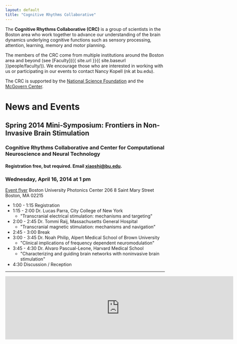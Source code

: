 ```yaml
---
layout: default
title: "Cognitive Rhythms Collaborative"
---
```


The **Cognitive Rhythms Collaborative (CRC)** is a group of scientists in the Boston area who work together to advance our understanding of the brain dynamics underlying cognitive functions such as sensory processing, attention, learning, memory and motor planning.
  
The members of the CRC come from multiple institutions around the Boston area and beyond (see [Faculty]({{ site.url }}{{ site.baseurl }}people/faculty/)). We encourage those who are interested in working with us or participating in our events to contact Nancy Kopell (nk at bu.edu).

The CRC is supported by the [National Science Foundation](http://www.nsf.org) and the [McGovern Center](http://mcgovern.mit.edu).

# News and Events
## Spring 2014 Mini-Symposium: Frontiers in Non-Invasive Brain Stimulation

### Cognitive Rhythms Collaborative and Center for Computational Neuroscience and Neural Technology

#### Registration free, but required. Email [xiaoshi@bu.edu](mailto:xiaoshi@bu.edu?Subject=Mini-Symposium%20registration").

### Wednesday, April 16, 2014 at 1 pm
[Event flyer](img/CRC2014F-Mini-Symposium.pdf)
Boston University Photonics Center 206
8 Saint Mary Street
Boston, MA 02215

* 1:00 - 1:15  Registration
* 1:15 - 2:00  Dr. Lucas Parra, City College of New York
  * "Transcranial electrical stimulation: mechanisms and targeting"
* 2:00 - 2:45 Dr. Tommi Raij, Massachusetts General Hospital
  * "Transcranial magnetic stimulation: mechanisms and navigation"
* 2:45 - 3:00  Break
* 3:00 - 3:45  Dr. Noah Philip, Alpert Medical School of Brown University
  * "Clinical implications of frequency dependent neuromodulation"
* 3:45 - 4:30  Dr. Alvaro Pascual-Leone, Harvard Medical School
  * "Characterizing and guiding brain networks with noninvasive brain stimulation"
* 4:30    Discussion / Reception

--- 

  <iframe src="https://www.google.com/calendar/embed?mode=AGENDA&amp;height=600&amp;wkst=1&amp;bgcolor=%23FFFFFF&amp;src=j0dmopro3gm68jcjsc7c3ssklo%40group.calendar.google.com&amp;color=%235229A3&amp;ctz=America%2FNew_York" style=" border-width:0 " width="720px" height="200" frameborder="0" scrolling="no"></iframe>


